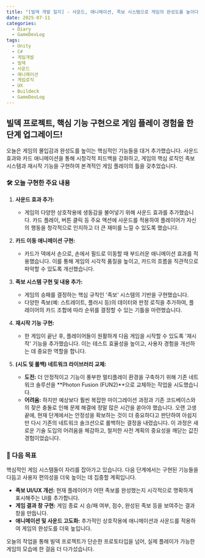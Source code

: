 ```yaml
---
title: "[빌덱 개발 일지] - 사운드, 애니메이션, 족보 시스템으로 게임의 완성도를 높이다!"
date: 2025-07-11
categories:
  - Diary
  - GameDevLog
tags:
  - Unity
  - C#
  - 게임개발
  - 빌덱
  - 사운드
  - 애니메이션
  - 게임로직
  - UX
  - Buildeck
  - GameDevLog
---
```


## 빌덱 프로젝트, 핵심 기능 구현으로 게임 플레이 경험을 한 단계 업그레이드!

오늘은 게임의 몰입감과 완성도를 높이는 핵심적인 기능들을 대거 추가했습니다. 사운드 효과와 카드 애니메이션을 통해 시청각적 피드백을 강화하고, 게임의 핵심 로직인 족보 시스템과 재시작 기능을 구현하여 본격적인 게임 플레이의 틀을 갖추었습니다.

### 🛠️ 오늘 구현한 주요 내용

1.  **사운드 효과 추가:**
    *   게임의 다양한 상호작용에 생동감을 불어넣기 위해 사운드 효과를 추가했습니다. 카드 플레이, 버튼 클릭 등 주요 액션에 사운드를 적용하여 플레이어가 자신의 행동을 청각적으로 인지하고 더 큰 재미를 느낄 수 있도록 했습니다.

2.  **카드 이동 애니메이션 구현:**
    *   카드가 덱에서 손으로, 손에서 필드로 이동할 때 부드러운 애니메이션 효과를 적용했습니다. 이를 통해 게임의 시각적 품질을 높이고, 카드의 흐름을 직관적으로 파악할 수 있도록 개선했습니다.

3.  **족보 시스템 구현 및 내용 추가:**
    *   게임의 승패를 결정하는 핵심 규칙인 '족보' 시스템의 기반을 구현했습니다.
    *   다양한 족보(예: 스트레이트, 플러시 등)의 데이터와 판정 로직을 추가하여, 플레이어의 카드 조합에 따라 순위를 결정할 수 있는 기틀을 마련했습니다.

4.  **재시작 기능 구현:**
    *   한 게임이 끝난 후, 플레이어들이 원활하게 다음 게임을 시작할 수 있도록 '재시작' 기능을 추가했습니다. 이는 테스트 효율성을 높이고, 사용자 경험을 개선하는 데 중요한 역할을 합니다.

5.  **(시도 및 롤백) 네트워크 라이브러리 교체:**
    *   **도전:** 더 안정적이고 기능이 풍부한 멀티플레이 환경을 구축하기 위해 기존 네트워크 솔루션을 **Photon Fusion (FUN2)**으로 교체하는 작업을 시도했습니다.
    *   **어려움:** 하지만 예상보다 훨씬 복잡한 마이그레이션 과정과 기존 코드베이스와의 잦은 충돌로 인해 문제 해결에 정말 많은 시간을 쏟아야 했습니다. 오랜 고생 끝에, 현재 단계에서는 안정성을 확보하는 것이 더 중요하다고 판단하여 아쉽지만 다시 기존의 네트워크 솔크션으로 롤백하는 결정을 내렸습니다. 이 과정은 새로운 기술 도입의 어려움을 체감하고, 철저한 사전 계획의 중요성을 깨닫는 값진 경험이었습니다.

### 🚀 다음 목표


핵심적인 게임 시스템들이 자리를 잡아가고 있습니다. 다음 단계에서는 구현된 기능들을 다듬고 사용자 편의성을 더욱 높이는 데 집중할 계획입니다.

*   **족보 UI/UX 개선:** 현재 플레이어가 어떤 족보를 완성했는지 시각적으로 명확하게 표시해주는 UI를 추가합니다.
*   **게임 결과 창 구현:** 게임 종료 시 승/패 여부, 점수, 완성된 족보 등을 보여주는 결과 창을 만듭니다.
*   **애니메이션 및 사운드 고도화:** 추가적인 상호작용에 애니메이션과 사운드를 적용하여 게임의 완성도를 더욱 높입니다.

오늘의 작업을 통해 빌덱 프로젝트가 단순한 프로토타입을 넘어, 실제 플레이가 가능한 게임의 모습에 한 걸음 더 다가섰습니다.
